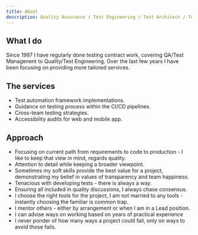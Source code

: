 ```yaml
---
title: About
description: Quality Assurance / Test Engineering / Test Architect / Test Coaching / Accessibility
---
```

## What I do

Since 1997 I have regularly done testing contract work, covering QA/Test Managenent to Quality/Test Engineering. Over the last few years I have been focusing on providing more tailored services. 

## The services

- Test automation framework implementations.
- Guidance on testing process within the CI/CD pipelines.
- Cross-team testing strategies.
- Accessibility audits for web and mobile app.

## Approach
- Focusing on current path from requirements to code to production - I like to keep that view in mind, regards quality.
- Attention to detail while keeping a broader viewpoint.
- Sometimes my soft skills provide the best value for a project, demonstrating my belief in values of transparency and team happiness.
- Tenacious with developing tests - there is always a way.
- Ensuring all included in quality discussions, I always chase consensus.
- I choose the right tools for the project, I am not married to any tools - instantly choosing the familiar is common trap.
- I mentor others - either by arrangement or when I am in a Lead position.
- I can advise ways on working based on years of practical experience
- I never ponder of how many ways a project could fail, only on ways to avoid those fails.

